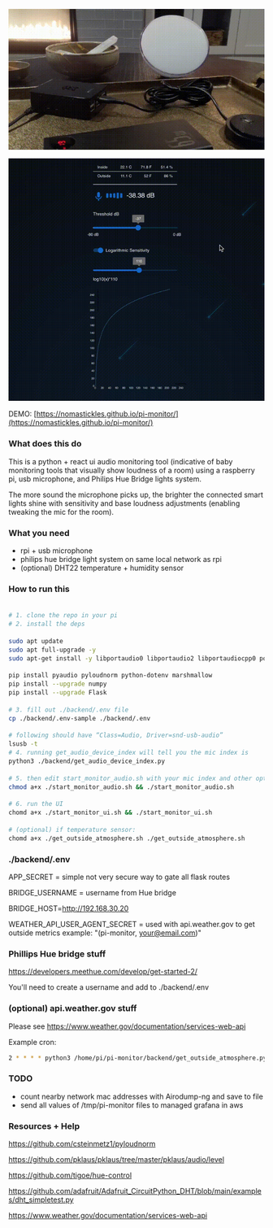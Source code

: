 ![](media/demo.gif)

![](media/demo-ui.gif)

DEMO: [https://nomastickles.github.io/pi-monitor/](https://nomastickles.github.io/pi-monitor/)

### What does this do

This is a python + react ui audio monitoring tool (indicative of baby monitoring tools that visually show loudness of a room) using a raspberry pi, usb microphone, and Philips Hue Bridge lights system.

The more sound the microphone picks up, the brighter the connected smart lights shine with sensitivity and base loudness adjustments (enabling tweaking the mic for the room).

### What you need

- rpi + usb microphone
- philips hue bridge light system on same local network as rpi
- (optional) DHT22 temperature + humidity sensor

### How to run this

```sh

# 1. clone the repo in your pi
# 2. install the deps

sudo apt update
sudo apt full-upgrade -y
sudo apt-get install -y libportaudio0 libportaudio2 libportaudiocpp0 portaudio19-dev libatlas-base-dev

pip install pyaudio pyloudnorm python-dotenv marshmallow
pip install --upgrade numpy
pip install --upgrade Flask

# 3. fill out ./backend/.env file
cp ./backend/.env-sample ./backend/.env

# following should have “Class=Audio, Driver=snd-usb-audio”
lsusb -t
# 4. running get_audio_device_index will tell you the mic index is
python3 ./backend/get_audio_device_index.py

# 5. then edit start_monitor_audio.sh with your mic index and other options
chmod a+x ./start_monitor_audio.sh && ./start_monitor_audio.sh

# 6. run the UI
chomd a+x ./start_monitor_ui.sh && ./start_monitor_ui.sh

# (optional) if temperature sensor:
chomd a+x ./get_outside_atmosphere.sh ./get_outside_atmosphere.sh
```

### ./backend/.env

APP_SECRET = simple not very secure way to gate all flask routes

BRIDGE_USERNAME = username from Hue bridge

BRIDGE_HOST=http://192.168.30.20

WEATHER_API_USER_AGENT_SECRET = used with api.weather.gov to get outside metrics
example: "(pi-monitor, your@email.com)"

### Phillips Hue bridge stuff

https://developers.meethue.com/develop/get-started-2/

You'll need to create a username and add to ./backend/.env

### (optional) api.weather.gov stuff

Please see https://www.weather.gov/documentation/services-web-api

Example cron:

```sh
2 * * * * python3 /home/pi/pi-monitor/backend/get_outside_atmosphere.py --weather-api-url https://api.weather.gov/gridpoints/SEW/130,68/forecast/hourly >> /tmp/pi-monitor-atmosphere-outside.log 2>&1

```

### TODO

- count nearby network mac addresses with Airodump-ng and save to file
- send all values of /tmp/pi-monitor files to managed grafana in aws

### Resources + Help

https://github.com/csteinmetz1/pyloudnorm

https://github.com/pklaus/pklaus/tree/master/pklaus/audio/level

https://github.com/tigoe/hue-control

https://github.com/adafruit/Adafruit_CircuitPython_DHT/blob/main/examples/dht_simpletest.py

https://www.weather.gov/documentation/services-web-api
